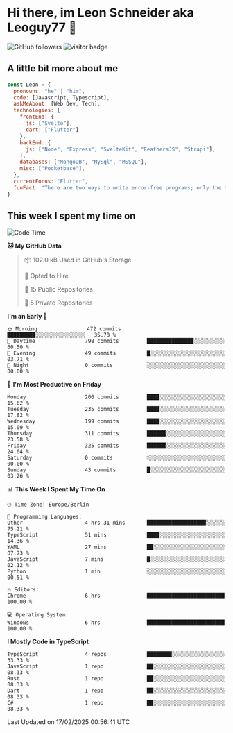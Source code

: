 # Hi there, im Leon Schneider aka Leoguy77 👋

![GitHub followers](https://img.shields.io/github/followers/leoguy77.svg?style=social&label=Followers) ![visitor badge](https://vbr.nathanchung.dev/badge?page_id=Leoguy77)

## A little bit more about me

```javascript
const Leon = {
  pronouns: "he" | "him",
  code: [Javascript, Typescript],
  askMeAbout: [Web Dev, Tech],
  technologies: {
    frontEnd: {
      js: ["Svelte"],
      dart: ["Flutter"]
    },
    backEnd: {
      js: ["Node", "Express", "SvelteKit", "FeathersJS", "Strapi"],
    },
    databases: ["MongoDB", "MySql", "MSSQL"],
    misc: ["Pocketbase"],
  },
  currentFocus: "Flutter",
  funFact: "There are two ways to write error-free programs; only the third one works"
}
```

## This week I spent my time on

<!--START_SECTION:waka-->
![Code Time](http://img.shields.io/badge/Code%20Time-460%20hrs%2018%20mins-blue)

**🐱 My GitHub Data** 

> 📦 102.0 kB Used in GitHub's Storage 
 > 
> 💼 Opted to Hire
 > 
> 📜 15 Public Repositories 
 > 
> 🔑 5 Private Repositories 
 > 
**I'm an Early 🐤** 

```text
🌞 Morning                472 commits         █████████░░░░░░░░░░░░░░░░   35.78 % 
🌆 Daytime                798 commits         ███████████████░░░░░░░░░░   60.50 % 
🌃 Evening                49 commits          █░░░░░░░░░░░░░░░░░░░░░░░░   03.71 % 
🌙 Night                  0 commits           ░░░░░░░░░░░░░░░░░░░░░░░░░   00.00 % 
```
📅 **I'm Most Productive on Friday** 

```text
Monday                   206 commits         ████░░░░░░░░░░░░░░░░░░░░░   15.62 % 
Tuesday                  235 commits         ████░░░░░░░░░░░░░░░░░░░░░   17.82 % 
Wednesday                199 commits         ████░░░░░░░░░░░░░░░░░░░░░   15.09 % 
Thursday                 311 commits         ██████░░░░░░░░░░░░░░░░░░░   23.58 % 
Friday                   325 commits         ██████░░░░░░░░░░░░░░░░░░░   24.64 % 
Saturday                 0 commits           ░░░░░░░░░░░░░░░░░░░░░░░░░   00.00 % 
Sunday                   43 commits          █░░░░░░░░░░░░░░░░░░░░░░░░   03.26 % 
```


📊 **This Week I Spent My Time On** 

```text
🕑︎ Time Zone: Europe/Berlin

💬 Programming Languages: 
Other                    4 hrs 31 mins       ███████████████████░░░░░░   75.21 % 
TypeScript               51 mins             ████░░░░░░░░░░░░░░░░░░░░░   14.36 % 
YAML                     27 mins             ██░░░░░░░░░░░░░░░░░░░░░░░   07.73 % 
JavaScript               7 mins              █░░░░░░░░░░░░░░░░░░░░░░░░   02.12 % 
Python                   1 min               ░░░░░░░░░░░░░░░░░░░░░░░░░   00.51 % 

🔥 Editors: 
Chrome                   6 hrs               █████████████████████████   100.00 % 

💻 Operating System: 
Windows                  6 hrs               █████████████████████████   100.00 % 
```

**I Mostly Code in TypeScript** 

```text
TypeScript               4 repos             ████████░░░░░░░░░░░░░░░░░   33.33 % 
JavaScript               1 repo              ██░░░░░░░░░░░░░░░░░░░░░░░   08.33 % 
Rust                     1 repo              ██░░░░░░░░░░░░░░░░░░░░░░░   08.33 % 
Dart                     1 repo              ██░░░░░░░░░░░░░░░░░░░░░░░   08.33 % 
C#                       1 repo              ██░░░░░░░░░░░░░░░░░░░░░░░   08.33 % 
```




 Last Updated on 17/02/2025 00:56:41 UTC
<!--END_SECTION:waka-->
